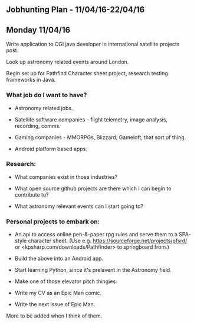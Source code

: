 ## Jobhunting Plan - 11/04/16-22/04/16

## Monday 11/04/16

Write application to CGI java developer in international satellite projects post.

Look up astronomy related events around London.

Begin set up for Pathfind Character sheet project, research testing frameworks in Java.

### What job do I want to have?

* Astronomy related jobs.

* Satellite software companies - flight telemetry, image analysis, recording, comms.

* Gaming companies - MMORPGs, Blizzard, Gameloft, that sort of thing.

* Android platform based apps.

### Research:

* What companies exist in those industries?

* What open source github projects are there which I can begin to contribute to?

* What astronomy relevant events can I start going to?

### Personal projects to embark on:

* An api to access online pen-&-paper rpg rules and serve them to a SPA-style character sheet.  (Use e.g. <https://sourceforge.net/projects/pfsrd/> or <kpsharp.com/downloads/Pathfinder> to springboard from.)

* Build the above into an Android app.

* Start learning Python, since it's prelavent in the Astronomy field.

* Make one of those elevator pitch thingies.

* Write my CV as an Epic Man comic.

* Write the next issue of Epic Man.

More to be added when I think of them.
